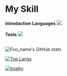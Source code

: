 # My Skill
**introdaction**
**Languages**
<img src="https://skillicons.dev/icons?i=html,css,js,python,java,kotlin" /> <br /><br />
**Tools**
<img src="https://skillicons.dev/icons?i=github,vscode,discord,slack," /> <br /><br />

![Foo_name's GitHub stats](https://github-readme-stats.vercel.app/api?username=yutosato-toh&show_icons=true&theme=vue-dark&count_private=true)

[![Top Langs](https://github-readme-stats.vercel.app/api/top-langs/?username=yutosato-toh&layout=compact&theme=vue-dark&count_private=true)](https://github.com/anuraghazra/github-readme-stats)

[![trophy](https://github-profile-trophy.vercel.app/?username=yutosato-toh&theme=discord&count_private=true)](https://github.com/ryo-ma/github-profile-trophy)
